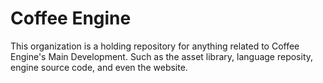 # Coffee Engine
This organization is a holding repository for anything related to Coffee Engine's Main Development.
Such as the asset library, language reposity, engine source code, and even the website.

